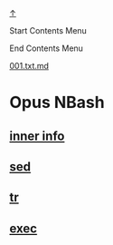 
<!-- [[__TOC_]] -->

<a name=top></a>
<a class=top-link hide href=#top>↑</a>

Start Contents Menu

<!-- TOC tocDepth:1..6 chapterDepth:1..6 -->

<!-- /TOC -->

End Contents Menu

<!--
CMND: ufl_stl0 9 /home/st/REPOBARE/_repo/NBash/.d/.opus/cntx.ins.d /home/st/REPOBARE/_repo/NBash/.d/.opus/cntx.res.md 2

PPWD: /home/st/REPOBARE/_repo/NBash/.d/.opus

FLOW: /home/st/REPOBARE/_repo/sta/.d/.st_rc_d.data.d/ufl_stl0/.flow.d/009_dr2m

DATE: 1731463924_13112024091204

DATX: 1731463924
-->


[001.txt.md](/REPOBARE/_repo/NBash/.d/.opus/cntx.ins.d/001.txt.md)

# Opus NBash

## [inner info](/REPOBARE/_repo/NBash/.d/.opus/.ins_dr/001.rcm.d/res.md)

## [sed](/REPOBARE/_repo/NBash/.arb/util/sed.ram/.grot/opus.d/one.d/cntx.res.md)
## [tr](/REPOBARE/_repo/NBash/.arb/util/tr.ram/.grot/opus.d/one.d/cntx.res.md)
## [exec](/REPOBARE/_repo/NBash/.arb/util/exec.ram/.grot/opus.d/one.d/cntx.res.md)




